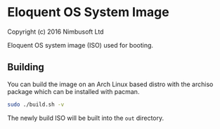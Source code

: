 # Eloquent OS System Image

Copyright (c) 2016 Nimbusoft Ltd

Eloquent OS system image (ISO) used for booting.


## Building

You can build the image on an Arch Linux based distro with the archiso package which can be installed with pacman.

```bash
sudo ./build.sh -v
```

The newly build ISO will be built into the ```out``` directory.
